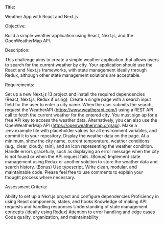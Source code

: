 Title:

Weather App with React and Next.js

Objective:

Build a simple weather application using React, Next.js, and the OpenWeatherMap API.

Description:

This challenge aims to create a simple weather application that allows users to search for the current weather by city. Your application should use the React and Next.js frameworks, with state management ideally through Redux, although other state management solutions are acceptable.

Requirements:

Set up a new Next.js 13 project and install the required dependencies (React, Next.js, Redux if using).
Create a single page with a search input field for the user to enter a city name.
When the user submits the search, request the WeatherAPI (https://www.weatherapi.com/) using a REST API call to fetch the current weather for the entered city. You must sign up for a free API key to access the weather data. Alternatively, you can also use the OpenWeatherMap API (https://openweathermap.org/api).
Make a .env.example file with placeholder values for all environment variables, and commit it to your repository.
Display the weather data on the page. At a minimum, show the city name, current temperature, weather conditions (e.g., clear, cloudy, rain), and an icon representing the weather condition.
Handle errors gracefully, such as displaying an error message when the city is not found or when the API request fails.
(Bonus) Implement state management using Redux or another solution to store the weather data and search history.
(Bonus) Use typescript.
Write clean, modular, and maintainable code. Please feel free to use comments to explain your thought process where necessary.

Assessment Criteria:

Ability to set up a Next.js project and configure dependencies
Proficiency in using React components, states, and hooks
Knowledge of making API requests and handling responses
Understanding of state management concepts (ideally using Redux)
Attention to error handling and edge cases
Code quality, organization, and maintainability
